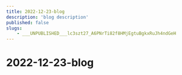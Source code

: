 ```yaml
---
title: 2022-12-23-blog
description: 'blog description'
published: false
slugs:
    - ___UNPUBLISHED___lc3szt27_A6PNrTi82f8HMjEgtuBgkxRuJh4ndGeH
---
```


# 2022-12-23-blog

